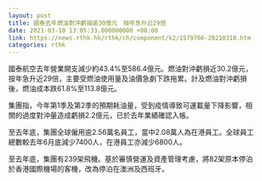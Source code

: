 ```yaml
---
layout: post
title: 國泰去年燃油對沖虧損逾30億元　按年急升近29倍
date: 2021-03-10 13:05:33.000000000 +08:00
link: https://news.rthk.hk/rthk/ch/component/k2/1579766-20210310.htm
categories: rthk
---
```


國泰航空去年營業開支減少約43.4%至586.4億元。燃油對沖虧損近30.2億元，按年急升近29倍，主要受燃油使用量及油價急劇下跌拖累。計及燃油對沖虧損後，燃油成本跌61.8%至113.8億元。

集團指，今年第1季及第2季的預期耗油量，受到疫情導致可運載量下降影響，相關的過度對沖量造成虧損2.2億元，已於去年業績確認入帳。

至去年底，集團全球僱用逾2.56萬名員工，當中2.08萬人為在港員工。全球員工總數較去年6月底減少7400人，在港員工亦減少6800人。

至去年底，集團有239架飛機。基於審慎營運及資產管理考慮，將82架原本停泊於香港國際機場的客機，改為停泊在澳洲及西班牙。
